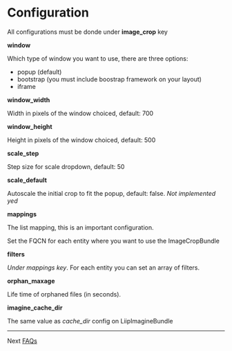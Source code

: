 Configuration
=============

All configurations must be donde under **image_crop** key

**window**

Which type of window you want to use, there are three options:

  * popup (default)
  * bootstrap (you must include boostrap framework on your layout)
  * iframe

**window_width**

Width in pixels of the window choiced, default: 700

**window_height**

Height in pixels of the window choiced, default: 500

**scale_step**

Step size for scale dropdown, default: 50
 
**scale_default**

Autoscale the initial crop to fit the popup, default: false. *Not implemented yed* 

**mappings**

The list mapping, this is an important configuration.

Set the FQCN for each entity where you want to use the ImageCropBundle
   
**filters**

*Under mappings key*. For each entity you can set an array of filters.
    
**orphan_maxage**

Life time of orphaned files (in seconds).

**imagine_cache_dir**

The same value as *cache_dir* config on LiipImagineBundle

----
Next [FAQs](faqs.md)
